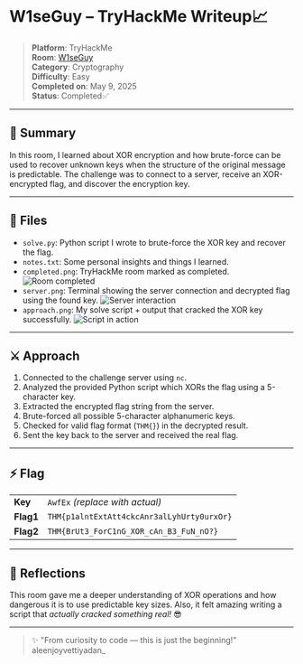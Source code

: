 # W1seGuy – TryHackMe Writeup📈

> **Platform**: TryHackMe  
> **Room**: [W1seGuy](https://tryhackme.com/room/w1seguy)  
> **Category**: Cryptography  
> **Difficulty**: Easy  
> **Completed on**: May 9, 2025  
> **Status**: Completed✅ 

---

## 🧠 Summary

In this room, I learned about XOR encryption and how brute-force can be used to recover unknown keys when the structure of the original message is predictable. The challenge was to connect to a server, receive an XOR-encrypted flag, and discover the encryption key.

---

## 📜 Files

- `solve.py`: Python script I wrote to brute-force the XOR key and recover the flag.
- `notes.txt`: Some personal insights and things I learned.
- `completed.png`: TryHackMe room marked as completed.
![Room completed](https://github.com/alj-v/TryHackMe-writeups/blob/main/W1seGuy/completed.png)
- `server.png`: Terminal showing the server connection and decrypted flag using the found key.
![Server interaction](https://github.com/alj-v/TryHackMe-writeups/blob/main/W1seGuy/server.png)
- `approach.png`: My solve script + output that cracked the XOR key successfully.
![Script in action](https://github.com/alj-v/TryHackMe-writeups/blob/main/W1seGuy/approach.png)
---

## ⚔️ Approach

1. Connected to the challenge server using `nc`.
2. Analyzed the provided Python script which XORs the flag using a 5-character key.
3. Extracted the encrypted flag string from the server.
4. Brute-forced all possible 5-character alphanumeric keys.
5. Checked for valid flag format (`THM{}`) in the decrypted result.
6. Sent the key back to the server and received the real flag.

---

## ⚡ Flag

|||
|---|---|
|**Key**| `AwfEx` *(replace with actual)* |
|**Flag1**| `THM{p1alntExtAtt4ckcAnr3alLyhUrty0urxOr}` |
|**Flag2**| `THM{BrUt3_ForC1nG_XOR_cAn_B3_FuN_nO?}` |
---

## 💭 Reflections

This room gave me a deeper understanding of XOR operations and how dangerous it is to use predictable key sizes. Also, it felt amazing writing a script that *actually cracked something real!* 😎

---

> ✨ "From curiosity to code — this is just the beginning!"  
> aleenjoyvettiyadan_
